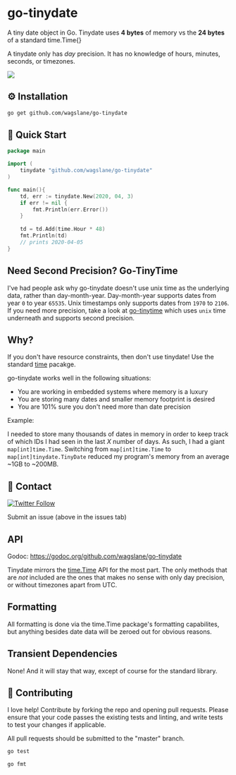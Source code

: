 # go-tinydate
A tiny date object in Go. Tinydate uses **4 bytes** of memory vs the **24 bytes** of a standard time.Time{}

A tinydate only has *day* precision. It has no knowledge of hours, minutes, seconds, or timezones.

[![](https://godoc.org/github.com/wagslane/go-tinydate?status.svg)](https://godoc.org/github.com/wagslane/go-tinydate)

## ⚙️ Installation

```bash
go get github.com/wagslane/go-tinydate
```

## 🚀 Quick Start

```go
package main

import (
    tinydate "github.com/wagslane/go-tinydate"
)

func main(){
    td, err := tinydate.New(2020, 04, 3)
	if err != nil {
		fmt.Println(err.Error())
    }
    
    td = td.Add(time.Hour * 48)
    fmt.Println(td)
    // prints 2020-04-05
}
```

## Need Second Precision? Go-TinyTime 

I've had people ask why go-tinydate doesn't use unix time as the underlying data, rather than day-month-year. Day-month-year supports dates from year
`0` to year `65535`. Unix timestamps only supports dates from `1970` to `2106`. If you need more precision, take a look at [go-tinytime](https://github.com/wagslane/go-tinytime) which
uses `unix` time underneath and supports second precision.

## Why?

If you don't have resource constraints, then don't use tinydate! Use the standard [time](https://golang.org/pkg/time/) pacakge.

go-tinydate works well in the following situations:

* You are working in embedded systems where memory is a luxury
* You are storing many dates and smaller memory footprint is desired
* You are 101% sure you don't need more than date precision

Example:

I needed to store many thousands of dates in memory in order to keep track of which IDs I had seen in the last *X* number of days. As such, I had a giant `map[int]time.Time`. Switching from `map[int]time.Time` to `map[int]tinydate.TinyDate` reduced my program's memory from an average ~1GB to ~200MB.

## 💬 Contact

[![Twitter Follow](https://img.shields.io/twitter/follow/wagslane.svg?label=Follow%20Wagslane&style=social)](https://twitter.com/intent/follow?screen_name=wagslane)

Submit an issue (above in the issues tab)

## API

Godoc: https://godoc.org/github.com/wagslane/go-tinydate

Tinydate mirrors the [time.Time](https://golang.org/pkg/time/) API for the most part. The only methods that are *not* included are the ones that makes no sense with only day precision, or without timezones apart from UTC.

## Formatting 

All formatting is done via the time.Time package's formatting capabilites, but anything besides date data will be zeroed out for obvious reasons.

## Transient Dependencies

None! And it will stay that way, except of course for the standard library.

## 👏 Contributing

I love help! Contribute by forking the repo and opening pull requests. Please ensure that your code passes the existing tests and linting, and write tests to test your changes if applicable.

All pull requests should be submitted to the "master" branch.

```bash
go test
```

```bash
go fmt
```
